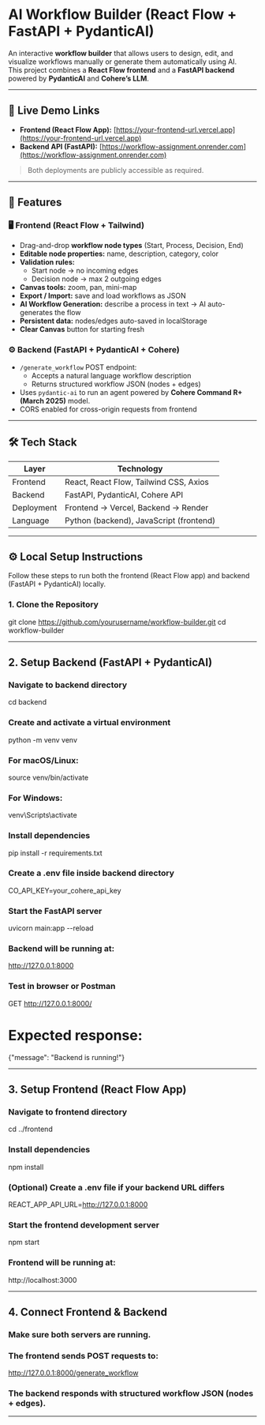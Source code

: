 # AI Workflow Builder (React Flow + FastAPI + PydanticAI)

An interactive **workflow builder** that allows users to design, edit, and visualize workflows manually or generate them automatically using AI.  
This project combines a **React Flow frontend** and a **FastAPI backend** powered by **PydanticAI** and **Cohere’s LLM**.

---

## 🚀 Live Demo Links

- **Frontend (React Flow App):** [https://your-frontend-url.vercel.app](https://your-frontend-url.vercel.app)
- **Backend API (FastAPI):** [https://workflow-assignment.onrender.com](https://workflow-assignment.onrender.com)

> Both deployments are publicly accessible as required.

---

## 🧩 Features

### 🖥️ Frontend (React Flow + Tailwind)
- Drag-and-drop **workflow node types** (Start, Process, Decision, End)
- **Editable node properties:** name, description, category, color
- **Validation rules:**
  - Start node → no incoming edges
  - Decision node → max 2 outgoing edges
- **Canvas tools:** zoom, pan, mini-map
- **Export / Import:** save and load workflows as JSON
- **AI Workflow Generation:** describe a process in text → AI auto-generates the flow
- **Persistent data:** nodes/edges auto-saved in localStorage
- **Clear Canvas** button for starting fresh

### ⚙️ Backend (FastAPI + PydanticAI + Cohere)
- `/generate_workflow` POST endpoint:
  - Accepts a natural language workflow description
  - Returns structured workflow JSON (nodes + edges)
- Uses `pydantic-ai` to run an agent powered by **Cohere Command R+ (March 2025)** model.
- CORS enabled for cross-origin requests from frontend

---

## 🛠️ Tech Stack

| Layer | Technology |
|--------|-------------|
| Frontend | React, React Flow, Tailwind CSS, Axios |
| Backend | FastAPI, PydanticAI, Cohere API |
| Deployment | Frontend → Vercel, Backend → Render |
| Language | Python (backend), JavaScript (frontend) |

---

## ⚙️ Local Setup Instructions

Follow these steps to run both the frontend (React Flow app) and backend (FastAPI + PydanticAI) locally.

### 1. Clone the Repository
git clone https://github.com/yourusername/workflow-builder.git
cd workflow-builder

---

## 2. Setup Backend (FastAPI + PydanticAI)

### Navigate to backend directory
cd backend

### Create and activate a virtual environment
python -m venv venv
### For macOS/Linux:
source venv/bin/activate
### For Windows:
venv\Scripts\activate

### Install dependencies
pip install -r requirements.txt

### Create a .env file inside backend directory
CO_API_KEY=your_cohere_api_key

### Start the FastAPI server
uvicorn main:app --reload

### Backend will be running at:
http://127.0.0.1:8000

### Test in browser or Postman
GET http://127.0.0.1:8000/
# Expected response:
{"message": "Backend is running!"}

---

## 3. Setup Frontend (React Flow App)

### Navigate to frontend directory
cd ../frontend

### Install dependencies
npm install

### (Optional) Create a .env file if your backend URL differs
REACT_APP_API_URL=http://127.0.0.1:8000

### Start the frontend development server
npm start

### Frontend will be running at:
http://localhost:3000

---

## 4. Connect Frontend & Backend

### Make sure both servers are running.
### The frontend sends POST requests to:
http://127.0.0.1:8000/generate_workflow

### The backend responds with structured workflow JSON (nodes + edges).

---

